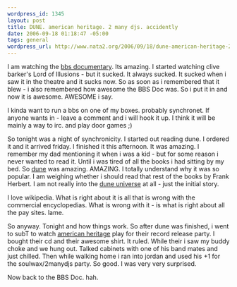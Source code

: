 ```yaml
--- 
wordpress_id: 1345
layout: post
title: DUNE. american heritage. 2 many djs. accidently
date: 2006-09-18 01:18:47 -05:00
tags: general
wordpress_url: http://www.nata2.org/2006/09/18/dune-american-heritage-2-many-djs-accidently/
---
```

I am watching the <a href="http://www.bbsdocumentary.com/">bbs documentary</a>. Its amazing. I started watching clive barker's Lord of Illusions - but it sucked. It always sucked. It sucked when i saw it in the theatre and it sucks now. So as soon as i remembered that it blew - i also remembered how awesome the BBS Doc was. So i put it in and now it is awesome. AWESOME i say.

I kinda want to run a bbs on one of my boxes. probably synchronet. If anyone wants in - leave a comment and i will hook it up. I think it will be mainly a way to irc. and play door games ;)

So tonight was a night of synchronicity. I started out reading dune. I ordered it and it arrived friday. I finished it this afternoon. It was amazing.  I remember my dad mentioning it when i was a kid - but for some reason i never wanted to read it. Until i was tired of all the books i had sitting by my bed. So <a href="http://en.wikipedia.org/wiki/Dune_(novel)">dune</a> was amazing. AMAZING. I totally understand why it was so popular. I am weighing whether i should read that rest of the books by Frank Herbert. I am not really into the <a href="http://en.wikipedia.org/wiki/Dune_Universe">dune universe</a> at all - just the initial story.

I love wikipedia. What is right about it is all that is wrong with the commercial encyclopedias. What is wrong with it - is what is right about all the pay sites. lame.

So anyway. Tonight and how things work. So after dune was finished, i went to subT to watch <a href="http://www.americanfuckingheritage.com/">american heritage</a> play for their record release party. I bought their cd and their awesome shirt. It ruled. While their i saw my buddy choke and we hung out. Talked cabinets with one of his band mates and just chilled. Then while walking home i ran into jordan and used his +1 for the soulwax/2manydjs party. So good. I was very very surprised.

Now back to the BBS Doc. hah.
